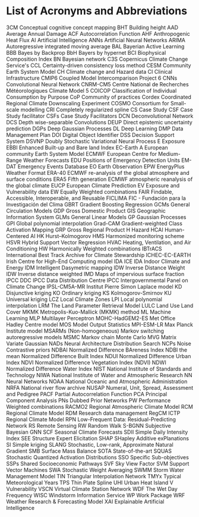 # List of Acronyms and Abbreviations

3CM Conceptual cognitive concept mapping
BHT Building height 
AAD Average Annual Damage
ACF Autocorrelation Function 
AHF Anthropogenic Heat Flux
AI Artificial Intelligence
ANNs Artificial Neural Networks 
ARIMA Autoregressive integrated moving average
BAL Bayerian Active Learning
BBB Bayes by Backprop
BbH Bayers by hypernet
BCI Biophysical Composition Index
BN Bayesian network
C3S Copernicus Climate Change Service's
CCL Certainty-driven consistency loss method
CESM Community Earth System Model 
CH Climate change and Hazard data
CI Clinical Infrastructure
CMIP6 Coupled Model Intercomparison Project 6 
CNNs Convolutional Neural Network
CNRM-CM5 Centre National de Recherches Météorologiques Climate Model 5 
COICOP Classification of Individual Consumption by Purpose
CoP Community of practices
Cordex Coordinated Regional Climate Downscaling Experiment
COSMO Consortium for Small-scale modelling
CRI Completely regularized spline 
CS Case Study
CSF Case Study facilitator 
CSFs Case Study Facilitators
DCN Deconvolutional Network 
DCS Depth wise-separable Convolutions
DEUP Direct epistemic uncertainty prediction
DGPs Deep Gaussian Processes
DL Deep Learning
DMP Data Management Plan
DOI Digital Object Identifier
DSS Decision Support System
DSVNP Doubly Stochastic Variational Neural Process
E Exposure
EBBI Enhanced Built-up and Bare land Index
EC-Earth A European community Earth System Model
ECMWF European Centre for Medium-Range Weather Forecasts
EDU Positions of Emergency Detection Units
EM-DAT Emergency Events Database 
EO Earth Observation
EPW EnergyPlus Weather Format
ERA-40 ECMWF re-analysis of the global atmosphere and surface conditions
ERA5 Fifth generation ECMWF atmospheric reanalysis of the global climate
EUCP European Climate Prediction
EV Exposure and Vulnerability data
EW Equally Weighted combinations
FAIR Findable, Accessible, Interoperable, and Reusable
FICLIMA FIC - Fundación para la Investigación del Clima
GBRT Gradient Boosting Regression
GCMs General Circulation Models
GDP Gross Domestic Product
GIS Geographic Information System
GLMs General Linear Models
GP Gaussian Processes
GPI Global polynomial interpolation 
Grad-CAM Gradient-weighted Class Activation Mapping 
GRP Gross Regional Product 
H Hazard
HCAI Human-Centered AI 
HK Hurst–Kolmogorov 
HMS Harmonized monitoring scheme
HSVR Hybrid Support Vector Regression
HVAC Heating, Ventilation, and Air Conditioning 
HW Harmonically Weighted combinations
IBTrACS International Best Track Archive for Climate Stewardship
ICHEC-EC-EARTH Irish Centre for High-End Computing model 
IDA ICE IDA Indoor Climate and Energy
IDM Intelligent Dasymetric mapping 
IDW Inverse Distance Weight
IDW Inverse distance weighted
IMD Maps of impervious surface fraction
IPCC DDC IPCC Data Distribution Centre
IPCC Intergovernmental Panel on Climate Change 
IPSL-CM5A-MR Institut Pierre Simon Laplace model 
KD Disjunctive kriging 
KO Ordinary kriging 
KS Kolmogorov-Smirnov
KU Universal kriging 
LCZ Local Climate Zones
LPI Local polynomial interpolation
LRM The Land Parameter Retrieval Model
LULC Land Use Land Cover
MKMK Metropolis-Kuo-Mallick (MKMK) method 
ML Machine Learning
MLP Multilayer Perceptron
MOHC-HadGEM2-ES Met Office Hadley Centre model
MOS Model Output Statistics
MPI-ESM-LR Max Planck Institute model
MSARMs (Non-homogeneous) Markov switching autoregressive models 
MSMC Markov chain Monte Carlo
MVG Matrix Variate Gaussian
NADs Neural Architecture Distribution Search
NCPs Noise Contrastive priors
NDBAI Normalized Difference BAreness Index 
NDBI the mean Normalized Difference Built Index
NDUI Normalized Difference Urban Index 
NDVI Normalized Difference Vegetation Index (NDVI)
NDWI Normalized Difference Water Index
NIST National Institute of Standards and Technology
NIWA National Institute of Water and Atmospheric Research
NN Neural Networks
NOAA National Oceanic and Atmospheric Administration
NRFA National river flow archive
NUSAP Numeral, Unit, Spread, Assessment and Pedigree
PACF Partial Autocorrelation Function 
PCA Principal Component Analysis
PNs Dubbed Prior Networks
PW Performance Weighted combinations
RACMO2 Regional Atmospheric Climate Model
RCM Regional Climate Model
RDM Research data management
RegCM ICTP Regional Climate Model
RPN Low-Frequent Data: Residual-Predicting Network
RS Remote Sensing
RW Random Walk 
S-BGNN Subjective Bayesian GNN
SCF Seasonal Climate Forecasts
SDII Simple Daily Intensity Index 
SEE Structure Expert Elicitation
SHAP SHapley Additive exPlanations
SI Simple kriging 
SLANG Stochastic, Low-rank, Approximate Natural Gradient
SMB Surface Mass Balance
SOTA State-of-the-art
SQUAS Stochastic Quantized Activation Distributions
SSO Specific Sub-objectives
SSPs Shared Socioeconomic Pathways
SVF Sky View Factor
SVM Support Vector Machines
SWA Stochastic Weight Averaging
SWMM Storm Water Management Model
TIN Triangular Interpolation Network 
TMYx Typical Meteorological Years
TPS Thin Plate Spline
UHI Urban Heat Island
V Vulnerability
VSCN Virtual Climate Station Network 
WDF The Wet Day Frequency
WISC  Windstorm Information Service
WP Work Package
WRF Weather Research & Forecasting Model
XAI Explainable Artificial Intelligence
